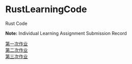 # RustLearningCode
Rust Code

**Note:** Individual Learning Assignment Submission Record


[第一次作业](./FirstHomework)  
[第二次作业](./SecondHomework)  
[第三次作业](./ThirdHomework)  